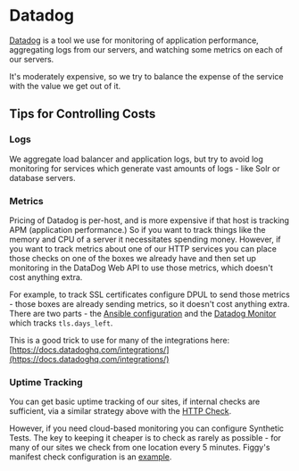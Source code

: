 # Datadog

[Datadog](https://app.datadoghq.com/) is a tool we use for monitoring of
application performance, aggregating logs from our servers, and watching some
metrics on each of our servers.

It's moderately expensive, so we try to balance the expense of the service with
the value we get out of it.

## Tips for Controlling Costs

### Logs

We aggregate load balancer and application logs, but try to avoid log monitoring
for services which generate vast amounts of logs - like Solr or database
servers.

### Metrics

Pricing of Datadog is per-host, and is more expensive if that host is tracking
APM (application performance.) So if you want to track things like the memory
and CPU of a server it necessitates spending money. However, if you want to
track metrics about one of our HTTP services you can place those checks on one
of the boxes we already have and then set up monitoring in the DataDog Web API
to use those metrics, which doesn't cost anything extra.

For example, to track SSL certificates configure DPUL to send those metrics -
those boxes are already sending metrics, so it doesn't cost anything extra.
There are two parts - the [Ansible
configuration](https://github.com/pulibrary/princeton_ansible/blob/9c09848656c3a4f14c5007c40c570f3f83345848/group_vars/dpul/production.yml#L119-L148)
and the [Datadog Monitor](https://app.datadoghq.com/monitors/61807889) which
tracks `tls.days_left`.

This is a good trick to use for many of the integrations here:
[https://docs.datadoghq.com/integrations/](https://docs.datadoghq.com/integrations/)

### Uptime Tracking

You can get basic uptime tracking of our sites, if internal checks are
sufficient, via a similar strategy above with the [HTTP
Check](https://docs.datadoghq.com/integrations/http_check/).

However, if you need cloud-based monitoring you can configure Synthetic Tests.
The key to keeping it cheaper is to check as rarely as possible - for many of our sites we check from
one location every 5 minutes. Figgy's manifest check configuration is an
[example](https://app.datadoghq.com/synthetics/edit/czb-n67-mrf).
